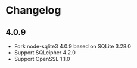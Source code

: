 # Changelog

## 4.0.9
- Fork node-sqlite3 4.0.9 based on SQLite 3.28.0
- Support SQLcipher 4.2.0
- Support OpenSSL 1.1.0